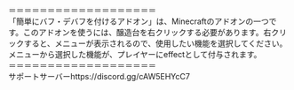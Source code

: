 ＝＝＝＝＝＝＝＝＝＝＝＝＝＝＝＝＝＝＝<br />「簡単にバフ・デバフを付けるアドオン」は、Minecraftのアドオンの一つです。このアドオンを使うには、醸造台を右クリックする必要があります。右クリックすると、メニューが表示されるので、使用したい機能を選択してください。メニューから選択した機能が、プレイヤーにeffectとして付与されます。<br />＝＝＝＝＝＝＝＝＝＝＝＝＝＝＝＝＝＝＝<br />サポートサーバーhttps://discord.gg/cAW5EHYcC7
　　
